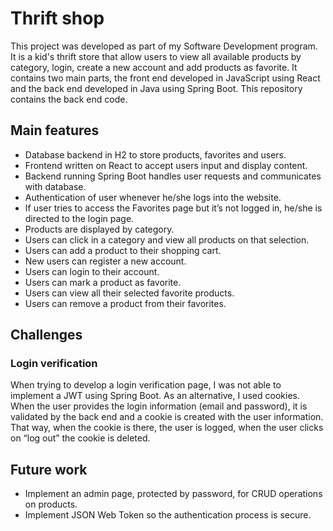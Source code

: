 # Thrift shop 
This project was developed as part of my Software Development program.
It is a kid's thrift store that allow users to view all available products by category, login, create a new account and add products as favorite.
It contains two main parts, the front end developed in JavaScript using React and the back end developed in Java using Spring Boot.
This repository contains the back end code.

## Main features
* Database backend in H2 to store products, favorites and users.
* Frontend written on React to accept users input and display content.
* Backend running Spring Boot handles user requests and communicates with database.
* Authentication of user whenever he/she logs into the website.
* If user tries to access the Favorites page but it’s not logged in, he/she is directed to the login page.
* Products are displayed by category.
* Users can click in a category and view all products on that selection.
* Users can add a product to their shopping cart.
* New users can register a new account.
* Users can login to their account.
* Users can mark a product as favorite.
* Users can view all their selected favorite products.
* Users can remove a product from their favorites.

## Challenges
### Login verification
When trying to develop a login verification page, I was not able to implement a JWT using Spring Boot.
As an alternative, I used cookies. When the user provides the login information (email and password), it is validated by the back end and a cookie is created with the user information. That way, when the cookie is there, the user is logged, when the user clicks on “log out” the cookie is deleted.

## Future work
* Implement an admin page, protected by password, for CRUD operations on products.
* Implement JSON Web Token so the authentication process is secure.
